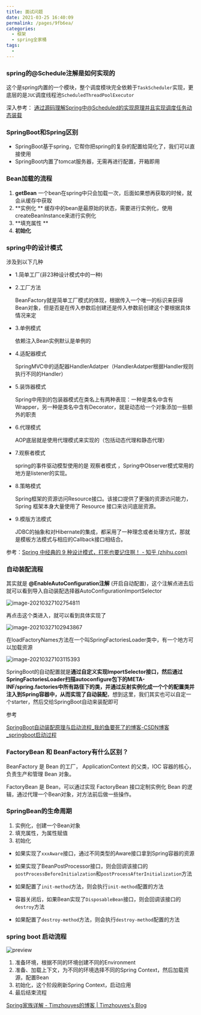 ```yaml
---
title: 面试问题
date: 2021-03-25 16:40:09
permalink: /pages/9fb6ea/
categories:
  - 框架
  - spring全家桶
tags:
  - 
---
```

### spring的@Schedule注解是如何实现的

这个是spring内置的一个模块，整个调度模块完全依赖于`TaskScheduler`实现，更底层的是`JUC`调度线程池`ScheduledThreadPoolExecutor`

深入参考： [通过源码理解Spring中@Scheduled的实现原理并且实现调度任务动态装载](https://www.cnblogs.com/throwable/p/12616945.html#小结)

### SpringBoot和Spring区别

- SpringBoot基于spring，它帮你把spring的复杂的配置给简化了，我们可以直接使用
- SpringBoot内置了tomcat服务器，无需再进行配置，开箱即用

### Bean加载的流程

1. **getBean**  一个bean在spring中只会加载一次，后面如果想再获取的时候，就会从缓存中获取
2. **实例化 ** 缓存中的bean是最原始的状态，需要进行实例化，使用createBeanInstance来进行实例化
3. **填充属性 ** 
4. **初始化**  

### spring中的设计模式

涉及到以下几种

- 1.简单工厂(非23种设计模式中的一种)

- 2.工厂方法

  BeanFactory就是简单工厂模式的体现，根据传入一个唯一的标识来获得Bean对象，但是否是在传入参数后创建还是传入参数前创建这个要根据具体情况来定

- 3.单例模式

  依赖注入Bean实例默认是单例的

- 4.适配器模式

  SpringMVC中的适配器HandlerAdatper（HandlerAdatper根据Handler规则执行不同的Handler）

- 5.装饰器模式

  Spring中用到的包装器模式在类名上有两种表现：一种是类名中含有Wrapper，另一种是类名中含有Decorator，就是动态给一个对象添加一些额外的职责

- 6.代理模式

  AOP底层就是使用代理模式来实现的（包括动态代理和静态代理）

- 7.观察者模式

  spring的事件驱动模型使用的是 观察者模式 ，Spring中Observer模式常用的地方是listener的实现。

- 8.策略模式

  Spring框架的资源访问Resource接口。该接口提供了更强的资源访问能力，Spring 框架本身大量使用了 Resource 接口来访问底层资源。

- 9.模版方法模式

  JDBC的抽象和对Hibernate的集成，都采用了一种理念或者处理方式，那就是模板方法模式与相应的Callback接口相结合。

参考：[Spring 中经典的 9 种设计模式，打死也要记住啊！ - 知乎 (zhihu.com)](https://zhuanlan.zhihu.com/p/114244039)

### 自动装配流程

其实就是 **@EnableAutoConfiguration注解** (开启自动配置)，这个注解点进去后就可以看到导入自动装配选择器AutoConfigurationImportSelector

![image-20210327102754811](https://img.xiaoyou66.com/2021/03/27/811bd2a7dfaba.png)

再点击这个类进入，就可以看到具体实现了

![image-20210327102943867](https://img.xiaoyou66.com/2021/03/27/9270a8a273a00.png)

在loadFactoryNames方法在一个叫SpringFactoriesLoader类中，有一个地方可以加载资源

![image-20210327103115393](https://img.xiaoyou66.com/2021/03/27/fd59c73f88a02.png)

SpringBoot的自动配置就是**通过自定义实现ImportSelector接口，然后通过SpringFactoriesLoader扫描autoconfigure包下的META-INF/spring.factories中所有路径下的类，并通过反射实例化成一个个的配置类并注入到Spring容器中，从而实现了自动装配**，想到这里，我们其实也可以自定一个starter，然后交给SpringBoot自动来装配即可

参考

[SpringBoot自动装配原理与启动流程_我的鱼要死了的博客-CSDN博客_springboot启动过程](https://blog.csdn.net/qq_40553042/article/details/109425424)

### FactoryBean 和 BeanFactory有什么区别？

BeanFactory 是 Bean 的工厂， ApplicationContext 的父类，IOC 容器的核心，负责生产和管理 Bean 对象。

FactoryBean 是 Bean，可以通过实现 FactoryBean 接口定制实例化 Bean 的逻辑，通过代理一个Bean对象，对方法前后做一些操作。

### SpringBean的生命周期

1. 实例化，创建一个Bean对象
2. 填充属性，为属性赋值
3. 初始化

- 如果实现了`xxxAware`接口，通过不同类型的Aware接口拿到Spring容器的资源
- 如果实现了BeanPostProcessor接口，则会回调该接口的`postProcessBeforeInitialzation`和`postProcessAfterInitialization`方法
- 如果配置了`init-method`方法，则会执行`init-method`配置的方法

- 容器关闭后，如果Bean实现了`DisposableBean`接口，则会回调该接口的`destroy`方法
- 如果配置了`destroy-method`方法，则会执行`destroy-method`配置的方法

### spring boot 启动流程

![preview](https://img.xiaoyou66.com/2021/03/30/e2e1d50353942.jpg)

1. 准备环境，根据不同的环境创建不同的Environment
2. 准备、加载上下文，为不同的环境选择不同的Spring Context，然后加载资源，配置Bean
3. 初始化，这个阶段刷新Spring Context，启动应用
4. 最后结束流程

[Spring家族详解 - Timzhouyes的博客 | Timzhouyes's Blog](https://timzhouyes.github.io/2020/04/27/Spring家族/)

